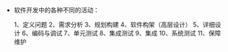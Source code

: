 + 软件开发中的各种不同的活动：

    1、定义问题
    2、需求分析
    3、规划构建
    4、软件构架（高层设计）
    5、详细设计
    6、编码与调试
    7、单元测试
    8、集成测试
    9、集成
    10、系统测试
    11、保障维护

 